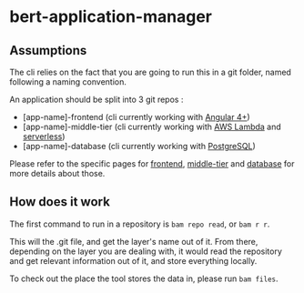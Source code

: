 # bert-application-manager

## Assumptions

The cli relies on the fact that you are going to run this in a git folder, named following a naming convention.

An application should be split into 3 git repos :

- [app-name]-frontend (cli currently working with [Angular 4+](https://angular.io/))
- [app-name]-middle-tier (cli currently working with [AWS Lambda](https://aws.amazon.com/lambda/) and [serverless](https://serverless.com/))
- [app-name]-database (cli currently working with [PostgreSQL](https://www.postgresql.org/))

Please refer to the specific pages for [frontend](./frontend.md), [middle-tier](./middle-tier.md) and [database](./database.md) for more details about those.

## How does it work

The first command to run in a repository is `bam repo read`, or `bam r r`.

This will the .git file, and get the layer's name out of it.
From there, depending on the layer you are dealing with, it would read the repository and get relevant information out of it, and store everything locally.

To check out the place the tool stores the data in, please run `bam files`.

